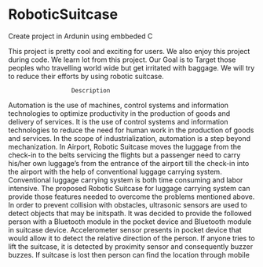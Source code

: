 # RoboticSuitcase
Create project in Ardunin using embbeded C

This project is pretty cool and exciting for users.
We also enjoy this project during code.
We learn lot from this project.
Our Goal is to Target those peoples who travelling world wide but get irritated with baggage.
We will try to reduce their efforts by using robotic suitcase.
          
                      Description
                      
Automation is the use of machines, control systems and information 
technologies to optimize productivity in the production of goods and delivery of 
services. It is the use of control systems and information technologies to reduce the 
need for human work in the production of goods and services. In the scope of 
industrialization, automation is a step beyond mechanization. In Airport, Robotic 
Suitcase moves the luggage from the check-in to the belts servicing the flights but 
a passenger need to carry his/her own luggage’s from the entrance of the airport till 
the check-in into the airport with the help of conventional luggage carrying system. 
Conventional luggage carrying system is both time consuming and labor intensive. 
The proposed Robotic Suitcase for luggage carrying system can provide those 
features needed to overcome the problems mentioned above.
In order to prevent collision with obstacles, ultrasonic sensors are used to 
detect objects that may be initspath. It was decided to provide the followed person 
with a Bluetooth module in the pocket device and Bluetooth module in suitcase 
device. Accelerometer sensor presents in pocket device that would allow it to 
detect the relative direction of the person. If anyone tries to lift the suitcase, it is 
detected by proximity sensor and consequently buzzer buzzes. If suitcase is lost 
then person can find the location through mobile
